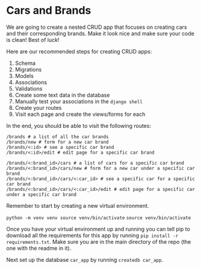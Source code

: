 # Cars and Brands

We are going to create a nested CRUD app that focuses on creating cars and their corresponding brands. Make it look nice and make sure your code is clean! Best of luck!

Here are our recommended steps for creating CRUD apps:
1. Schema
2. Migrations
3. Models
4. Associations
5. Validations
6. Create some text data in the database
7. Manually test your associations in the `django shell`
8. Create your routes
9. Visit each page and create the views/forms for each

In the end, you should be able to visit the following routes:

```
/brands # a list of all the car brands
/brands/new # form for a new car brand
/brands/<:id> # see a specific car brand
/brands/<:id>/edit # edit page for a specific car brand

/brands/<:brand_id>/cars # a list of cars for a specific car brand
/brands/<:brand_id>/cars/new # form for a new car under a specific car brand
/brands/<:brand_id>/cars/<:car_id> # see a specific car for a specific car brand
/brands/<:brand_id>/cars/<:car_id>/edit # edit page for a specific car under a specific car brand
```

Remember to start by creating a new virtual environment.

`python -m venv venv source venv/bin/activate`
`source venv/bin/activate`

Once you have your virtual environment up and running you can tell pip to download all the requirements for this app by running `pip install -r requirements.txt`. Make sure you are in the main directory of the repo (the one with the readme in it).

Next set up the database `car_app` by running `createdb car_app`.
